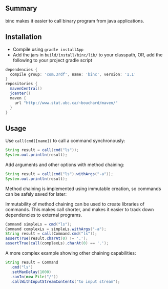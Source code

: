 <!-- File generated by tutorialj -->
Summary
-------

binc makes it easier to call binary program from java applications.

Installation
------------

- Compile using ``gradle installApp``
- Add the jars in  ``build/install/binc/lib/`` to your classpath, OR, add
the following to your project gradle script 

```groovy
dependencies {
  compile group: 'com.3rdf', name: 'binc', version: '1.1'
}
repositories {
  mavenCentral()
  jcenter()
  maven {
    url "http://www.stat.ubc.ca/~bouchard/maven/"
  }
}
```

Usage
-------

Use ``call(cmd([name])`` to call a command synchronously:

```java
String result = call(cmd("ls"));
System.out.println(result);
```

Add arguments and other options with method chaining:

```java
String result = call(cmd("ls").withArgs("-a"));
System.out.println(result);
```

Method chaining is implemented using immutable creation,
so commands can be safely saved for later:

Immutability of method chaining can be used to create
libraries of commands. This makes call shorter, and makes
it easier to track down dependencies to external programs.

```java
Command simpleLs = cmd("ls");
Command complexLs = simpleLs.withArgs("-a");
String result = call(Command.cmd("ls"));
assertTrue(result.charAt(0) != '.');
assertTrue(call(complexLs).charAt(0) == '.');
```

A more complex example showing other chaining
capabilities:

```java
String result = Command
  .cmd("ls")
  .setMaxDelay(1000)
  .ranIn(new File("/"))
  .callWithInputStreamContents("to input stream");
```

